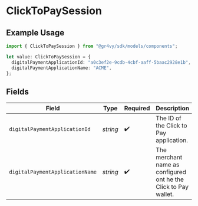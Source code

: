 # ClickToPaySession

## Example Usage

```typescript
import { ClickToPaySession } from "@gr4vy/sdk/models/components";

let value: ClickToPaySession = {
  digitalPaymentApplicationId: "a0c3ef2e-9cdb-4cbf-aaff-5baac2928e1b",
  digitalPaymentApplicationName: "ACME",
};
```

## Fields

| Field                                                           | Type                                                            | Required                                                        | Description                                                     | Example                                                         |
| --------------------------------------------------------------- | --------------------------------------------------------------- | --------------------------------------------------------------- | --------------------------------------------------------------- | --------------------------------------------------------------- |
| `digitalPaymentApplicationId`                                   | *string*                                                        | :heavy_check_mark:                                              | The ID of the Click to Pay application.                         | a0c3ef2e-9cdb-4cbf-aaff-5baac2928e1b                            |
| `digitalPaymentApplicationName`                                 | *string*                                                        | :heavy_check_mark:                                              | The merchant name as configured ont he the Click to Pay wallet. | ACME                                                            |